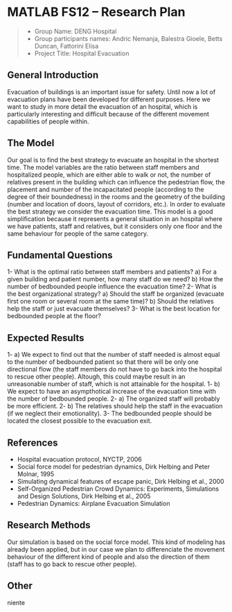 ﻿# MATLAB FS12 – Research Plan

> * Group Name: DENG Hospital
> * Group participants names: Andric Nemanja, Balestra Gioele, Betts Duncan, Fattorini Elisa
> * Project Title: Hospital Evacuation

## General Introduction

Evacuation of buildings is an important issue for safety. Until now a lot of evacuation plans have been developed for different purposes. Here we want to study in more detail the evacuation of an hospital, which is particularly interesting and difficult because of the different movement capabilities of people within.


## The Model

Our goal is to find the best strategy to evacuate an hospital in the shortest time. The model variables are the ratio between staff members and hospitalized people, which are either able to walk or not, the number of relatives present in the building which can influence the pedestrian flow, the placement and number of the incapacitated people (according to the degree of their boundedness) in the rooms and the geometry of the building (number and location of doors, layout of corridors, etc.). In order to evaluate the best strategy we consider the evacuation time.
This model is a good simplification because it represents a general situation in an hospital where we have patients, staff and relatives, but it considers only one floor and the same behaviour for people of the same category.


## Fundamental Questions

1- What is the optimal ratio between staff members and patients?
	a) For a given building and patient number, how many staff do we need?
	b) How the number of bedbounded people influence the evacuation time? 
2- What is the best organizational strategy?
	a) Should the staff be organized (evacuate first one room or several room at the same time)?
	b) Should the relatives help the staff or just evacuate themselves?
3- What is the best location for bedbounded people at the floor?



## Expected Results

1- a) We expect to find out that the number of staff needed is almost equal to the number of bedbounded patient so that there will be only one directional flow (the staff members do not have to go back into the hospital to rescue other people). Altough, this could maybe result in an unreasonable number of staff, which is not attainable for the hospital.
1- b) We expect to have an asympthotical increase of the evacuation time with the number of bedbounded people.
2- a) The organized staff will probably be more efficient.
2- b) The relatives should help the staff in the evacuation (if we neglect their emotionality).
3- The bedbounded people should be located the closest possible to the evacuation exit.
  

## References 

- Hospital evacuation protocol, NYCTP, 2006
- Social force model for pedestrian dynamics, Dirk Helbing and Peter Molnar, 1995
- Simulating dynamical features of escape panic, Dirk Helbing et al., 2000
- Self-Organized Pedestrian Crowd Dynamics: Experiments, Simulations and Design Solutions, Dirk Helbing et al., 2005
- Pedestrian Dynamics: Airplane Evacuation Simulation


## Research Methods

Our simulation is based on the social force model. This kind of modeling has already been applied, but in our case we plan to differenciate the movement behaviour of the different kind of people and also the direction of them (staff has to go back to rescue other people).


## Other

niente
